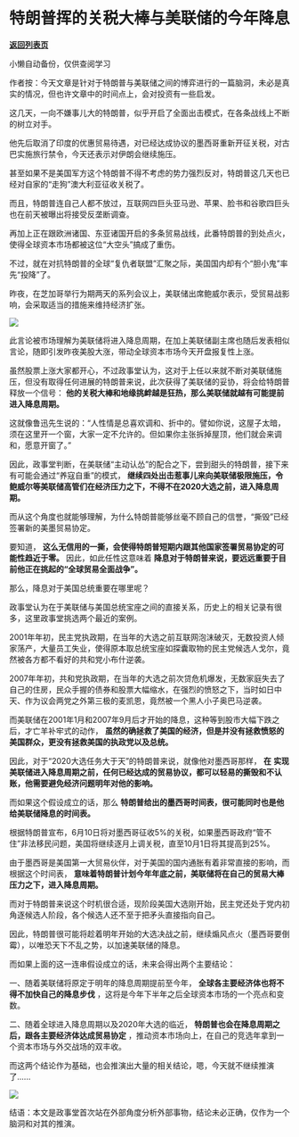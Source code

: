 # 特朗普挥的关税大棒与美联储的今年降息

[**返回列表页**](/gzh/政事堂2019)

小懒自动备份，仅供查阅学习

  

作者按：今天文章是针对于特朗普与美联储之间的博弈进行的一篇脑洞，未必是真实的情况，但也许文章中的时间点上，会对投资有一些启发。

  

这几天，一向不嫌事儿大的特朗普，似乎开启了全面出击模式，在各条战线上不断的树立对手。

  

他先后取消了印度的优惠贸易待遇，对已经达成协议的墨西哥重新开征关税，对古巴实施旅行禁令，今天还表示对伊朗会继续施压。

  

甚至如果不是美国军方这个特朗普不得不考虑的势力强烈反对，特朗普这几天也已经对自家的“走狗”澳大利亚征收关税了。

  

而且，特朗普连自己人都不放过，互联网四巨头亚马逊、苹果、脸书和谷歌四巨头也在前天被曝出将接受反垄断调查。

  

再加上正在跟欧洲诸国、东亚诸国开启的多条贸易战线，此番特朗普的到处点火，使得全球资本市场都被这位“大空头”搞成了重伤。

  

不过，就在对抗特朗普的全球“复仇者联盟”汇聚之际，美国国内却有个“胆小鬼”率先“投降”了。

  

昨夜，在芝加哥举行为期两天的系列会议上，美联储出席鲍威尔表示，受贸易战影响，会采取适当的措施来维持经济扩张。

  

![](https://mmbiz.qpic.cn/mmbiz_jpg/rxhS23yu8cPSCzZYrItEIB02HeicyDESWJBiaNDxrOC2Q8Dq1dLiaAzREajR6jZbbryPX1iaibjX94DtHHTXMGvolfA/640?wx_fmt=jpeg)

  

此言论被市场理解为美联储将进入降息周期，在加上美联储副主席也随后发表相似言论，随即引发昨夜美股大涨，带动全球资本市场今天开盘报复性上涨。

  

虽然股票上涨大家都开心，不过政事堂认为，这对于上任以来就不断对美联储施压，但没有取得任何进展的特朗普来说，此次获得了美联储的妥协，将会给特朗普释放一个信号：
**他的关税大棒和地缘挑衅越是狂热，那么美联储就越有可能提前进入降息周期。**

  

这就像鲁迅先生说的：“人性情是总喜欢调和、折中的。譬如你说，这屋子太暗，须在这里开一个窗，大家一定不允许的。但如果你主张拆掉屋顶，他们就会来调和，愿意开窗了。”

  

因此，政事堂判断，在美联储“主动认怂”的配合之下，尝到甜头的特朗普，接下来有可能会通过“养寇自重”的模式，
**继续四处出击惹事儿来向美联储极限施压，令鲍威尔等美联储高管们在经济压力之下，不得不在2020大选之前，进入降息周期。**

  

而从这个角度也就能够理解，为什么特朗普能够丝毫不顾自己的信誉，“撕毁”已经签署新的美墨贸易协定。

  

要知道， **这么无信用的一撕，会使得特朗普短期内跟其他国家签署贸易协定的可能性趋近于零。** 因此，如此任性这意味着
**降息对于特朗普来说，要远远重要于目前他正在挑起的“全球贸易全面战争”。**

  

那么，降息对于美国总统重要在哪里呢？

  

政事堂认为在于美联储与美国总统宝座之间的直接关系，历史上的相关记录有很多，这里政事堂挑选两个最近的案例。

  

2001年年初，民主党执政期，在当年的大选之前互联网泡沫破灭，无数投资人倾家荡产，大量员工失业，使得原本取总统宝座如探囊取物的民主党候选人戈尔，竟然被各方都不看好的共和党小布什逆袭。

  

2007年年初，共和党执政期，在当年的大选之前次贷危机爆发，无数家庭失去了自己的住房，民众手握的债券和股票大幅缩水，在强烈的愤怒之下，当时如日中天、作为议会两党之外第三极的麦凯恩，竟然被一个黑人小子奥巴马逆袭。

  

而美联储在2001年1月和2007年9月后才开始的降息，这种等到股市大幅下跌之后，才亡羊补牢式的动作，
**虽然的确拯救了美国的经济，但是并没有拯救愤怒的美国群众，更没有拯救美国的执政党以及总统。**

  

因此，对于“2020大选任务大于天”的特朗普来说，就像他对墨西哥那样， **在**
**实现美联储进入降息周期之前，任何已经达成的贸易协议，都可以轻易的撕毁和不认账，他需要避免经济问题明年对他的影响。**

  

而如果这个假设成立的话，那么 **特朗普给出的墨西哥时间表，很可能同时也是他给美联储降息的时间表。**

  

根据特朗普宣布，6月10日将对墨西哥征收5%的关税，如果墨西哥政府“管不住”非法移民问题，美国将继续逐月上调关税，直至10月1日将其提高到25%。

  

由于墨西哥是美国第一大贸易伙伴，对于美国的国内通胀有着非常直接的影响，而根据这个时间表，
**意味着特朗普计划今年年底之前，美联储将在自己的贸易大棒压力之下，进入降息周期。**

  

而对于特朗普来说这个时机很合适，现阶段美国大选刚开始，民主党还处于党内初角逐候选人阶段，各个候选人还不至于把矛头直接指向自己。

  

因此，特朗普很可能将趁着明年开始的大选决战之前，继续煽风点火（墨西哥要倒霉），以唯恐天下不乱之势，以加速美联储的降息。

  

而如果上面的这一连串假设成立的话，未来会得出两个主要结论：

  

一、随着美联储将原定于明年的降息周期提前至今年， **全球各主要经济体也将不得不加快自己的降息步伐** ，这将是今年下半年之后全球资本市场的一个亮点和变数。

  

二、随着全球进入降息周期以及2020年大选的临近， **特朗普也会在降息周期之后，跟各主要经济体达成贸易协定**
，推动资本市场向上，在自己的竞选年拿到一个资本市场与外交战场的双丰收。

  

而这两个结论作为基础，也会推演出大量的相关结论，嗯，今天就不继续推演了......

  

![](https://mmbiz.qpic.cn/mmbiz_jpg/rxhS23yu8cMiatPvp0VIcSMibKUkTa4icp7AVT3HXAXydE25AT4ExJ5oTmvpq95aKo2xxu1XaJODX39BQVsSMxlvg/640?wx_fmt=jpeg)

  

结语：本文是政事堂首次站在外部角度分析外部事物，结论未必正确，仅作为一个脑洞和对其的推演。

